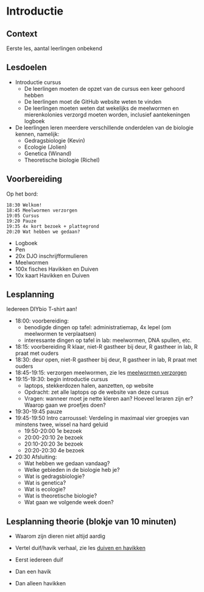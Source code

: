 # Introductie

## Context

Eerste les, aantal leerlingen onbekend

## Lesdoelen

 * Introductie cursus
   * De leerlingen moeten de opzet van de cursus een keer gehoord hebben
   * De leerlingen moet de GitHub website weten te vinden
   * De leerlingen moeten weten dat wekelijks de meelwormen en mierenkolonies verzorgd moeten worden, inclusief aantekeningen logboek
 * De leerlingen leren meerdere verschillende onderdelen van de biologie kennen, namelijk:
   * Gedragsbiologie (Kevin)
   * Ecologie (Jolien)
   * Genetica (Winand)
   * Theoretische biologie (Richel)

## Voorbereiding

Op het bord:

```
18:30 Welkom!
18:45 Meelwormen verzorgen
19:05 Cursus
19:20 Pauze
19:35 4x kort bezoek + plattegrond
20:20 Wat hebben we gedaan?
```

 * Logboek
 * Pen
 * 20x DJO inschrijfformulieren
 * Meelwormen
 * 100x fisches Havikken en Duiven  
 * 10x kaart Havikken en Duiven

## Lesplanning

Iedereen DIYbio T-shirt aan!

 * 18:00: voorbereiding: 
   * benodigde dingen op tafel: administratiemap, 4x lepel (om meelwormen te verplaatsen)
   * interessante dingen op tafel in lab: meelwormen, DNA spullen, etc.
 * 18:15: voorbereiding R klaar, niet-R gastheer bij deur, R gastheer in lab, R praat met ouders
 * 18:30: deur open, niet-R gastheer bij deur, R gastheer in lab, R praat met ouders
 * 18:45-19:15: verzorgen meelwormen, zie les [meelwormen verzorgen](../../Lessen/Meelwormen_verzorgen/README.md)
 * 19:15-19:30: begin introductie cursus
   * laptops, stekkerdozen halen, aanzetten, op website
   * Opdracht: zet alle laptops op de website van deze cursus
   * Vragen: wanneer moet je nette kleren aan? Hoeveel leraren zijn er? Waarop gaan we proefjes doen?
 * 19:30-19:45 pauze 
 * 19:45-19:50 Intro carroussel: Verdeling in maximaal vier groepjes van minstens twee, wissel na hard geluid
   * 19:50-20:00 1e bezoek
   * 20:00-20:10 2e bezoek
   * 20:10-20:20 3e bezoek
   * 20:20-20:30 4e bezoek
 * 20:30 Afsluiting:
   * Wat hebben we gedaan vandaag?
   * Welke gebieden in de biologie heb je?
   * Wat is gedragsbiologie?
   * Wat is genetica?
   * Wat is ecologie?
   * Wat is theoretische biologie?
   * Wat gaan we volgende week doen?

## Lesplanning theorie (blokje van 10 minuten)

 * Waarom zijn dieren niet altijd aardig
 * Vertel duif/havik verhaal, zie les [duiven en havikken](../../Lessen/Duiven_en_havikken/README.md)

 * Eerst iedereen duif
 * Dan een havik
 * Dan alleen havikken
